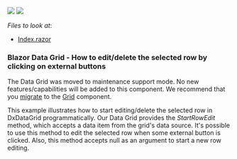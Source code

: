 <!-- default badges list -->
[![](https://img.shields.io/badge/Open_in_DevExpress_Support_Center-FF7200?style=flat-square&logo=DevExpress&logoColor=white)](https://supportcenter.devexpress.com/ticket/details/T802157)
[![](https://img.shields.io/badge/📖_How_to_use_DevExpress_Examples-e9f6fc?style=flat-square)](https://docs.devexpress.com/GeneralInformation/403183)
<!-- default badges end -->
<!-- default file list -->
*Files to look at*:

* [Index.razor](./CS/DataGridEditBySeparateButton/Pages/Index.razor)
<!-- default file list end -->

### Blazor Data Grid - How to edit/delete the selected row by clicking on external buttons

The Data Grid was moved to maintenance support mode. No new features/capabilities will be added to this component. We recommend that you [migrate](https://docs.devexpress.com/Blazor/403162/grid/migrate-from-data-grid-to-grid) to the [Grid](https://docs.devexpress.com/Blazor/403143/grid) component. 

This example illustrates how to start editing/delete the selected row in DxDataGrid programmatically. 
Our Data Grid provides the *StartRowEdit* method, which accepts a data item from the grid's data source. 
It's possible to use this method to edit the selected row when some external button is clicked. 
Also, this method accepts null as an argument to start a new row editing. 
